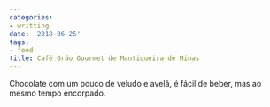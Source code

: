```yaml
---
categories:
- writting
date: '2018-06-25'
tags:
- food
title: Café Grão Gourmet de Mantiqueira de Minas
---
```


Chocolate com um pouco de veludo e avelã, é fácil de beber, mas ao mesmo tempo encorpado.
